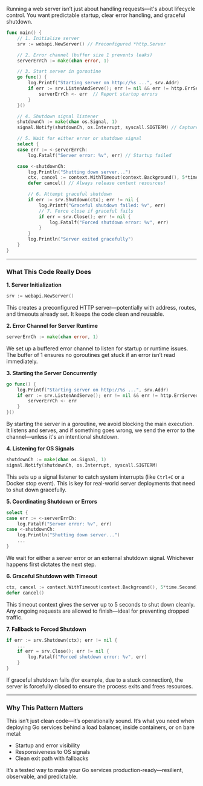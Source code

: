Running a web server isn’t just about handling requests—it's about lifecycle control. You want predictable startup, clear error handling, and graceful shutdown.

```go
func main() {
    // 1. Initialize server
    srv := webapi.NewServer() // Preconfigured *http.Server

    // 2. Error channel (buffer size 1 prevents leaks)
    serverErrCh := make(chan error, 1)

    // 3. Start server in goroutine
    go func() {
        log.Printf("Starting server on http://%s ...", srv.Addr)
        if err := srv.ListenAndServe(); err != nil && err != http.ErrServerClosed {
            serverErrCh <- err  // Report startup errors
        }
    }()

    // 4. Shutdown signal listener
    shutdownCh := make(chan os.Signal, 1)
    signal.Notify(shutdownCh, os.Interrupt, syscall.SIGTERM) // Capture Ctrl+C/kill

    // 5. Wait for either error or shutdown signal
    select {
    case err := <-serverErrCh:
        log.Fatalf("Server error: %v", err) // Startup failed

    case <-shutdownCh:
        log.Println("Shutting down server...")
        ctx, cancel := context.WithTimeout(context.Background(), 5*time.Second)
        defer cancel() // Always release context resources!

        // 6. Attempt graceful shutdown
        if err := srv.Shutdown(ctx); err != nil {
            log.Printf("Graceful shutdown failed: %v", err)
            // 7. Force close if graceful fails
            if err = srv.Close(); err != nil {
                log.Fatalf("Forced shutdown error: %v", err)
            }
        }
        log.Println("Server exited gracefully")
    }
}
```

---

### What This Code Really Does

**1. Server Initialization**

```go
srv := webapi.NewServer()
```

This creates a preconfigured HTTP server—potentially with address, routes, and timeouts already set. It keeps the code clean and reusable.

**2. Error Channel for Server Runtime**

```go
serverErrCh := make(chan error, 1)
```

We set up a buffered error channel to listen for startup or runtime issues. The buffer of 1 ensures no goroutines get stuck if an error isn’t read immediately.

**3. Starting the Server Concurrently**

```go
go func() {
    log.Printf("Starting server on http://%s ...", srv.Addr)
    if err := srv.ListenAndServe(); err != nil && err != http.ErrServerClosed {
        serverErrCh <- err
    }
}()
```

By starting the server in a goroutine, we avoid blocking the main execution. It listens and serves, and if something goes wrong, we send the error to the channel—unless it's an intentional shutdown.

**4. Listening for OS Signals**

```go
shutdownCh := make(chan os.Signal, 1)
signal.Notify(shutdownCh, os.Interrupt, syscall.SIGTERM)
```

This sets up a signal listener to catch system interrupts (like `Ctrl+C` or a Docker stop event). This is key for real-world server deployments that need to shut down gracefully.

**5. Coordinating Shutdown or Errors**

```go
select {
case err := <-serverErrCh:
    log.Fatalf("Server error: %v", err)
case <-shutdownCh:
    log.Println("Shutting down server...")
    ...
}
```

We wait for either a server error or an external shutdown signal. Whichever happens first dictates the next step.

**6. Graceful Shutdown with Timeout**

```go
ctx, cancel := context.WithTimeout(context.Background(), 5*time.Second)
defer cancel()
```

This timeout context gives the server up to 5 seconds to shut down cleanly. Any ongoing requests are allowed to finish—ideal for preventing dropped traffic.

**7. Fallback to Forced Shutdown**

```go
if err := srv.Shutdown(ctx); err != nil {
    ...
    if err = srv.Close(); err != nil {
        log.Fatalf("Forced shutdown error: %v", err)
    }
}
```

If graceful shutdown fails (for example, due to a stuck connection), the server is forcefully closed to ensure the process exits and frees resources.

---

### Why This Pattern Matters

This isn’t just clean code—it’s operationally sound. It’s what you need when deploying Go services behind a load balancer, inside containers, or on bare metal:

* Startup and error visibility
* Responsiveness to OS signals
* Clean exit path with fallbacks

It’s a tested way to make your Go services production-ready—resilient, observable, and predictable.
